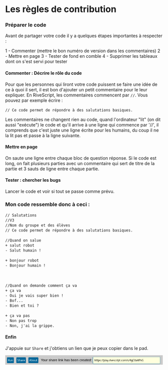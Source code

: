 # Les règles de contribution

### Préparer le code

Avant de partager votre code il y a quelques étapes importantes à respecter :

1 - Commenter (mettre le bon numéro de version dans les commentaires)
2 - Mettre en page
3 - Tester de fond en comble
4 - Supprimer les tableaux dont on s'est servi pour tester




#### Commenter : Décrire le rôle du code

Pour que les personnes qui liront votre code puissent se faire une idée de ce à quoi il sert, il est bon d'ajouter un petit commentaire pour le leur expliquer. En RiveScript, les commentaires commencent par `//`. Vous pouvez par exemple écrire :

```
// Ce code permet de répondre à des salutations basiques.
```

Les commentaires ne changent rien au code, quand l'ordinateur "lit" (on dit aussi "exécute") le code et qu'il arrive à une ligne qui commence par '//', il comprends que c'est juste une ligne écrite pour les humains, du coup il ne la lit pas et passe à la ligne suivante. 

#### Mettre en page
On saute une ligne entre chaque bloc de question réponse.
Si le code est long, on fait plusieurs parties avec un commentaire qui sert de titre de la partie et 3 sauts de ligne entre chaque partie.

#### Tester : chercher les bugs

Lancer le code et voir si tout se passe comme prévu.

### Mon code ressemble donc à ceci :

```
// Salutations
//V3
//Nom du groupe et des élèves
// Ce code permet de répondre à des salutations basiques.

//Quand on salue
+ salut robot
- Salut humain !

+ bonjour robot
- Bonjour humain !



//Quand on demande comment ça va 
+ ça va
- Oui je vais super bien !
- Bof...
- Bien et toi ?

+ ça va pas
- Non pas trop
- Non, j'ai la grippe.
```

#### Enfin

J'appuie sur `Share` et j'obtiens un lien que je peux copier dans le pad.

![](img/cde2.png)

